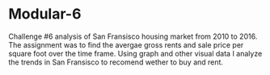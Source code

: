 # Modular-6

Challenge #6 analysis of San Fransisco housing market from 2010 to 2016. The assignment was to find the avergae gross rents and sale price per square foot over the time frame. Using graph and other visual data I analyze the trends in San Fransisco to recomend wether to buy and rent.
